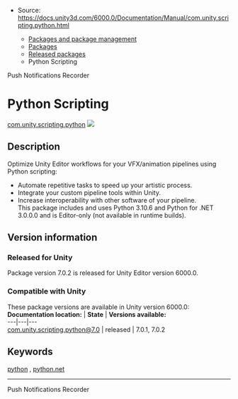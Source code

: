 * Source: https://docs.unity3d.com/6000.0/Documentation/Manual/com.unity.scripting.python.html

  * [Packages and package management](https://docs.unity3d.com/6000.0/Documentation/Manual/PackagesList.html)
  * [Packages](https://docs.unity3d.com/6000.0/Documentation/Manual/Packages-all.html)
  * [Released packages](https://docs.unity3d.com/6000.0/Documentation/Manual/pack-safe.html)
  * Python Scripting 


[](https://docs.unity3d.com/6000.0/Documentation/Manual/com.unity.services.push-notifications.html)
Push Notifications 
[](https://docs.unity3d.com/6000.0/Documentation/Manual/com.unity.recorder.html)
Recorder 
# Python Scripting
[com.unity.scripting.python](https://docs.unity3d.com/Packages/com.unity.scripting.python@7.0/manual/index.html) ![](https://docs.unity3d.com/6000.0/Documentation/uploads/Main/iconRel.png)
## Description
Optimize Unity Editor workflows for your VFX/animation pipelines using Python scripting:  
- Automate repetitive tasks to speed up your artistic process.  
- Integrate your custom pipeline tools within Unity.  
- Increase interoperability with other software of your pipeline.  
This package includes and uses Python 3.10.6 and Python for .NET 3.0.0.0 and is Editor-only (not available in runtime builds). 
## Version information
### Released for Unity
Package version 7.0.2 is released for Unity Editor version 6000.0.
### Compatible with Unity
These package versions are available in Unity version 6000.0:
**Documentation location:** | **State** | **Versions available:**  
---|---|---  
[com.unity.scripting.python@7.0](https://docs.unity3d.com/Packages/com.unity.scripting.python@7.0/manual/index.html) | released | 7.0.1, 7.0.2  
## Keywords
[python](https://docs.unity3d.com/6000.0/Documentation/Manual/pack-keys.html#python) , [python.net](https://docs.unity3d.com/6000.0/Documentation/Manual/pack-keys.html#python.net)
* * *
[](https://docs.unity3d.com/6000.0/Documentation/Manual/com.unity.services.push-notifications.html)
Push Notifications 
[](https://docs.unity3d.com/6000.0/Documentation/Manual/com.unity.recorder.html)
Recorder 
